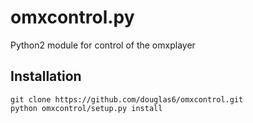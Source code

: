 omxcontrol.py
=======

Python2 module for control of the omxplayer

Installation
------------

    git clone https://github.com/douglas6/omxcontrol.git
    python omxcontrol/setup.py install
